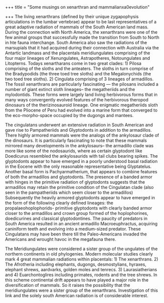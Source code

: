 +++
title = "Some musings on xenarthran and mammalianxa0evolution"

+++
The living xenarthrans (defined by their unique zygapophysis
articulations in the lumbar vertebrae) appear to be last representatives
of a great adaptive radiation of mammals of the South American land
mass. During the connection with North America, the xenarthrans were one
of the few animal groups that successfully made the transition from
South to North in hte fauna interchange. South America also saw the
radiations of the marsupials that it had acquired during their
connection with Australia via the Antartic landmass and the placentals
meridiungulates comprising of the four major lineages of Xenungulates,
Astrapotheres, Notoungulates and Litopterns. Todays xenartharans come in
two great clades: 1) Pilosa comprising of the sloths and the anteaters.
The sloths in turn comprise of the Bradypodids (the three toed tree
sloths) and the Megalonychids (the two toed tree sloths). 2) Cingulata
comprising of 3 lineages of armadillos. The fossil xenarthrans are
particularly fascinating — the pilosans included a number of giant
extinct sloth lineages– the megatheriids and the mylodontids. These
forms were largely land living herbivorous forms that in many ways
convergently evolved features of the herbivorous theropod dinosaurs of
the therizinosauroid lineage. One enigmatic megatheriids sloth from the
Pliocene of Peru had evolved into a marine form that converged to the
eco-morpho-space occupied by the dugongs and mantees.

The cingulatans underwent an extensive radiation in South American and
gave rise to Pampatheriids and Glyptodonts in addition to the
armadillos. There highly armored mammals were the analogs of the
ankylosaur clade of the dinosaurs. It is particularly fascinating to
note that these mammals mirrored many developments in the ankylosaurs–
the armadillo clade was more like some of the nodosaurids, where as
certain glyptodont like Doedicurus resembled the ankylosaurids with tail
clubs bearing spikes. The glyptodonts appear to have emerged in a poorly
understood basal radiation in the Eocene with the only reasonable
representative being Glyptatelus. Another basal form is
Pachyarmatherium, that appears to combine features of both the
armadillos and glyptodonts. The presence of a banded armor with hinges
in the primitive radiation of glyptodonts suggests that the armadillos
may retain the primitive condition of the Cingulatan clade (also seen in
the pampatheriids which seem closer to the armadillos) Subsequently the
heavily armored glyptodonts appear to have emerged in the form of the
following clearly defined lineages: the propalaeohoplophorids- primitive
glyptodonts with clearly banded armor closer to the armadillos and crown
group formed of the hoplophorines, doedicurines and classical
glyptodontines. The paucity of predators in South America resulted in an
ancient armadillo Macroeuphractus, acquiring caniniform teeth and
evolving into a medium-sized predator. These Cingulatans may have been
there till the Paleo-Americans invaded the Americans and wrought havoc
in the megafauna there.

The Meridiungulates were considered a sister group of the ungulates of
the northern continents in old phylogenies. Modern molecular studies
clearly mark 4 great mammalian radiations within placentals: 1) The
xenarthrans. 2) The Afrotheria including elephants, dugongs,
desmostylians, hyraxes, elephant shrews, aardvarks, golden moles and
tenrecs. 3) Laurasiatherians and 4) Euarchontoglires including primates,
rodents and the tree shrews. In this scheme continental drift appears to
have played a major role in the diversification of mammals. So it raises
the possibility that the meridiungulates were a sister group of the
xenarthrans. Investigation of this link and the solely south American
radiation is of considerable interest.
